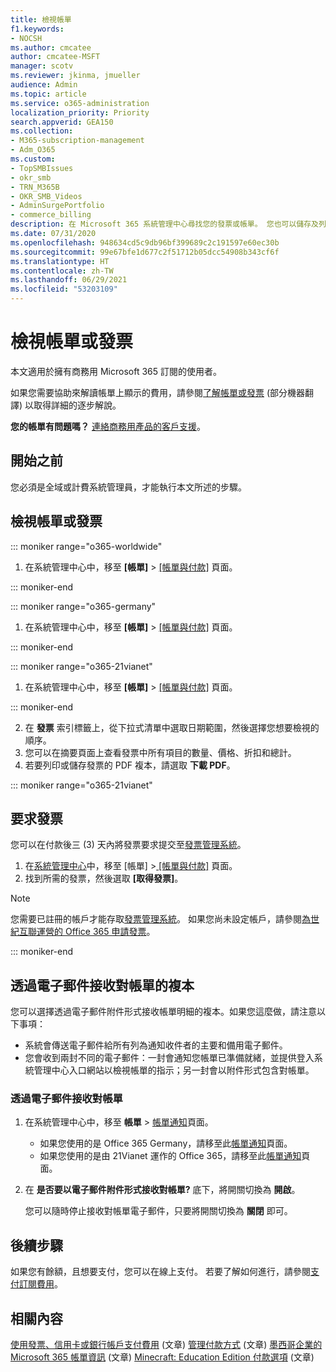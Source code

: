 ```yaml
---
title: 檢視帳單
f1.keywords:
- NOCSH
ms.author: cmcatee
author: cmcatee-MSFT
manager: scotv
ms.reviewer: jkinma, jmueller
audience: Admin
ms.topic: article
ms.service: o365-administration
localization_priority: Priority
search.appverid: GEA150
ms.collection:
- M365-subscription-management
- Adm_O365
ms.custom:
- TopSMBIssues
- okr_smb
- TRN_M365B
- OKR_SMB_Videos
- AdminSurgePortfolio
- commerce_billing
description: 在 Microsoft 365 系統管理中心尋找您的發票或帳單。 您也可以儲存及列印帳單複本。
ms.date: 07/31/2020
ms.openlocfilehash: 948634cd5c9db96bf399689c2c191597e60ec30b
ms.sourcegitcommit: 99e67bfe1d677c2f51712b05dcc54908b343cf6f
ms.translationtype: HT
ms.contentlocale: zh-TW
ms.lasthandoff: 06/29/2021
ms.locfileid: "53203109"
---
```

# <a name="view-your-bill-or-invoice"></a>檢視帳單或發票

本文適用於擁有商務用 Microsoft 365 訂閱的使用者。
  
如果您需要協助來解讀帳單上顯示的費用，請參閱[了解帳單或發票](understand-your-invoice2.md) (部分機器翻譯) 以取得詳細的逐步解說。
  
**您的帳單有問題嗎？** [連絡商務用產品的客戶支援](../../business-video/get-help-support.md)。

## <a name="before-you-begin"></a>開始之前

您必須是全域或計費系統管理員，才能執行本文所述的步驟。
  
## <a name="view-a-bill-or-invoice"></a>檢視帳單或發票

::: moniker range="o365-worldwide"

1. 在系統管理中心中，移至 **[帳單]** \> <a href="https://go.microsoft.com/fwlink/p/?linkid=2102895" target="_blank">[帳單與付款]</a> 頁面。

::: moniker-end

::: moniker range="o365-germany"

1. 在系統管理中心中，移至 **[帳單]** \> <a href="https://go.microsoft.com/fwlink/p/?linkid=848040" target="_blank">[帳單與付款]</a> 頁面。

::: moniker-end

::: moniker range="o365-21vianet"

1. 在系統管理中心中，移至 **[帳單]** \> <a href="https://go.microsoft.com/fwlink/p/?linkid=2127421" target="_blank">[帳單與付款]</a> 頁面。

::: moniker-end

2. 在 **發票** 索引標籤上，從下拉式清單中選取日期範圍，然後選擇您想要檢視的順序。
3. 您可以在摘要頁面上查看發票中所有項目的數量、價格、折扣和總計。
4. 若要列印或儲存發票的 PDF 複本，請選取 **下載 PDF**。

::: moniker range="o365-21vianet"

## <a name="request-a-fapiao"></a>要求發票

您可以在付款後三 (3) 天內將發票要求提交至[發票管理系統](https://go.microsoft.com/fwlink/p/?linkid=837465)。

1. 在<a href="https://go.microsoft.com/fwlink/p/?linkid=850627" target="_blank">系統管理中心</a>中，移至 [帳單] ><a href="https://go.microsoft.com/fwlink/p/?linkid=2127421" target="_blank"> [帳單與付款]</a> 頁面。
2. 找到所需的發票，然後選取 **[取得發票]**。

> [!NOTE]
>
> 您需要已註冊的帳戶才能存取[發票管理系統](https://go.microsoft.com/fwlink/p/?linkid=837465)。 如果您尚未設定帳戶，請參閱[為世紀互聯運營的 Office 365 申請發票](../../admin/services-in-china/apply-for-a-fapiao.md)。

::: moniker-end

## <a name="receive-a-copy-of-your-billing-statement-in-email"></a>透過電子郵件接收對帳單的複本

您可以選擇透過電子郵件附件形式接收帳單明細的複本。如果您這麼做，請注意以下事項：

- 系統會傳送電子郵件給所有列為通知收件者的主要和備用電子郵件。
- 您會收到兩封不同的電子郵件：一封會通知您帳單已準備就緒，並提供登入系統管理中心入口網站以檢視帳單的指示；另一封會以附件形式包含對帳單。

### <a name="to-receive-your-billing-statement-in-email"></a>透過電子郵件接收對帳單

1. 在系統管理中心中，移至 **帳單** > <a href="https://go.microsoft.com/fwlink/p/?linkid=853212" target="_blank">帳單通知</a>頁面。
    - 如果您使用的是 Office 365 Germany，請移至此<a href="https://go.microsoft.com/fwlink/p/?linkid=853213" target="_blank">帳單通知</a>頁面。
    - 如果您使用的是由 21Vianet 運作的 Office 365，請移至此<a href="https://go.microsoft.com/fwlink/p/?linkid=853215" target="_blank">帳單通知</a>頁面。
1. 在 **是否要以電子郵件附件形式接收對帳單?** 底下，將開關切換為 **開啟**。

    您可以隨時停止接收對帳單電子郵件，只要將開關切換為 **關閉** 即可。

## <a name="next-steps"></a>後續步驟

如果您有餘額，且想要支付，您可以在線上支付。 若要了解如何進行，請參閱[支付訂閱費用](pay-for-your-subscription.md)。

## <a name="related-content"></a>相關內容

[使用發票、信用卡或銀行帳戶支付費用](pay-for-your-subscription.md) (文章)
[管理付款方式](manage-payment-methods.md) (文章)
[墨西哥企業的 Microsoft 365 帳單資訊](mexico-billing-info.md) (文章)
[Minecraft: Education Edition 付款選項](/education/windows/school-get-minecraft) (文章)
